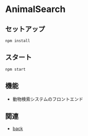 # AnimalSearch

## セットアップ
```
npm install
```

## スタート
```
npm start
```

## 機能
* 動物検索システムのフロントエンド

## 関連
* [back](https://github.com/atsuo1203/AnimalSearch-back)
